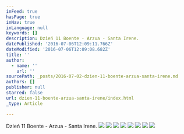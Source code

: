 ```yaml
---
inFeed: true
hasPage: true
inNav: true
inLanguage: null
keywords: []
description: Dzień 11 Boente - Arzua - Santa Irene.
datePublished: '2016-07-06T12:09:11.766Z'
dateModified: '2016-07-06T12:09:08.682Z'
title: ''
author:
  - name: ''
    url: ''
sourcePath: _posts/2016-07-02-dzien-11-boente-arzua-santa-irene.md
authors: []
publisher: null
starred: false
url: dzien-11-boente-arzua-santa-irene/index.html
_type: Article

---
```

Dzień 11 Boente - Arzua - Santa Irene.
![](https://the-grid-user-content.s3-us-west-2.amazonaws.com/33c13712-855e-44dc-8c98-46b48c9f5064.jpg)
![](https://the-grid-user-content.s3-us-west-2.amazonaws.com/2024667e-c87a-4c54-ad98-8c7558ec75b0.jpg)
![](https://the-grid-user-content.s3-us-west-2.amazonaws.com/adf03a7f-ad66-429e-b9f0-3a6e068c5b49.jpg)
![](https://the-grid-user-content.s3-us-west-2.amazonaws.com/398645e6-8d66-4d50-a1be-5d929d6e85d3.jpg)
![](https://the-grid-user-content.s3-us-west-2.amazonaws.com/257f3933-7bb6-49fe-bf0d-dffb6b39ffa2.jpg)
![](https://the-grid-user-content.s3-us-west-2.amazonaws.com/0f36e08e-6a1d-48cd-8ba9-24ffd3b8f715.jpg)
![](https://the-grid-user-content.s3-us-west-2.amazonaws.com/c93cd009-f920-4d59-ab69-89195221ab55.jpg)
![](https://the-grid-user-content.s3-us-west-2.amazonaws.com/0d5bdd3b-ad75-47f5-ae6b-aca2e4829daf.jpg)